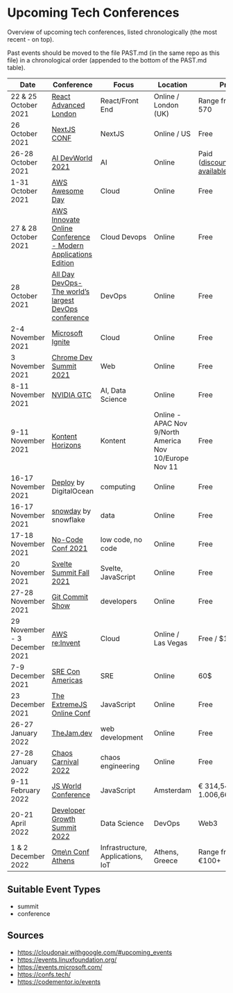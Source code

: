 # Upcoming Tech Conferences

Overview of upcoming tech conferences, listed chronologically (the most recent - on top).

Past events should be moved to the file PAST.md (in the same repo as this file) in a chronological order (appended to the bottom of the PAST.md table).

| Date | Conference | Focus | Location | Price | CFP |
| --- | --- | --- | --- | --- | --- |
| 22 & 25 October 2021 | [React Advanced London](https://reactadvanced.com/) | React/Front End | Online / London (UK) | Range from €13-570 | n/a |
| 26 October 2021 | [NextJS CONF](https://nextjs.org/conf) | NextJS | Online / US | Free | n/a |
| 26-28 October 2021 | [AI DevWorld 2021](https://aidevworld.com/) | AI | Online | Paid ([discounts/freebie available](https://bit.ly/3bga2YI)) | n/a |
| 1-31 October 2021 | [AWS Awesome Day](https://aws.amazon.com/events/awsome-day/awsome-day-online/) | Cloud | Online | Free | n/a |
| 27 & 28 October 2021 | [AWS Innovate Online Conference - Modern Applications Edition](https://aws.amazon.com/events/aws-innovate/modern-apps/) | Cloud Devops | Online | Free| n/a |
| 28 October 2021 | [All Day DevOps-The world’s largest DevOps conference](https://www.alldaydevops.com/) | DevOps| Online | Free| n/a |
| 2-4 November 2021|[Microsoft Ignite](https://myignite.microsoft.com/home) | Cloud | Online | Free | n/a |
| 3 November 2021|[Chrome Dev Summit 2021](https://developer.chrome.com/devsummit/) | Web | Online | Free | n/a |
| 8-11 November 2021 | [NVIDIA GTC](https://www.nvidia.com/gtc/) | AI, Data Science | Online | Free | n/a |
| 9-11 November 2021 | [Kontent Horizons](https://horizons.kontent.ai/) | Kontent | Online - APAC Nov 9/North America Nov 10/Europe Nov 11 | Free | n/a |
| 16-17 November 2021 | [Deploy](https://deploy.digitalocean.com/) by DigitalOcean | computing | Online | Free | n/a |
| 16-17 November 2021 | [snowday](https://www.snowflake.com/snowday/) by snowflake | data | Online | Free | n/a |
| 17-18 November 2021 | [No-Code Conf 2021](https://webflow.com/nocodeconf/) | low code, no code | Online | Free | n/a |
| 20 November 2021 | [Svelte Summit Fall 2021](https://sveltesummit.com/) | Svelte, JavaScript | Online | Free | n/a |
| 27-28 November 2021 | [Git Commit Show](https://gitcommit.show/) | developers | Online | Free | n/a |
| 29 November - 3 December 2021 | [AWS re:Invent](https://reinvent.awsevents.com/) | Cloud | Online / Las Vegas | Free / $1799 | n/a |
| 7-9 December 2021 | [SRE Con Americas](https://xtremejs.dev/2021/) | SRE | Online | 60$ | n/a |
| 23 December 2021 | [The ExtremeJS Online Conf](https://www.usenix.org/conference/srecon20americas/) | JavaScript | Online | Free | n/a |
| 26-27 January 2022 | [TheJam.dev](https://thejam.dev/) | web development | Online | Free | n/a |
| 27-28 January 2022 | [Chaos Carnival 2022](https://chaoscarnival.io/) | chaos engineering | Online | Free | n/a |
| 9-11 February 2022 | [JS World Conference](https://jsworldconference.com/) | JavaScript | Amsterdam | € 314,54-€ 1.006,66 | [November 1, 2021](https://jsworldconference.com/speakers) |
| 20-21 April 2022 | [Developer Growth Summit 2022](https://www.codementor.io/events/developer-growth-summit) | Data Science | DevOps | Web3 | Online | Free | n/a |
| 1 & 2 December 2022 | [Oπe\n Conf Athens]([https://reactadvanced.com/](https://www.open-conf.gr/)) | Infrastructure, Applications, IoT | Athens, Greece | Range from €100+ | https://sessionize.com/open_conf/ |

## Suitable Event Types

- summit
- conference

## Sources

- https://cloudonair.withgoogle.com/#upcoming_events
- https://events.linuxfoundation.org/
- https://events.microsoft.com/
- https://confs.tech/
- https://codementor.io/events
